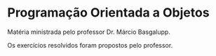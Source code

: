# Programação Orientada a Objetos

Matéria ministrada pelo professor Dr. Márcio Basgalupp.

Os exercícios resolvidos foram propostos pelo professor.
